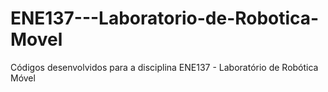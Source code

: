 # ENE137---Laboratorio-de-Robotica-Movel
Códigos desenvolvidos para a disciplina ENE137 - Laboratório de Robótica Móvel
